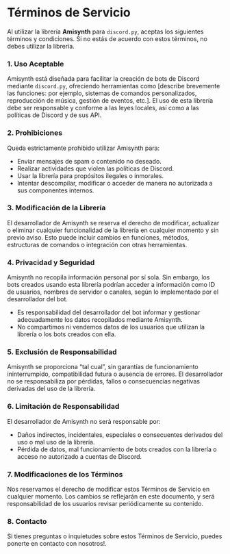 
# Términos de Servicio

Al utilizar la librería **Amisynth** para `discord.py`, aceptas los siguientes términos y condiciones. Si no estás de acuerdo con estos términos, no debes utilizar la librería.



### 1. **Uso Aceptable**
Amisynth está diseñada para facilitar la creación de bots de Discord mediante `discord.py`, ofreciendo herramientas como [describe brevemente las funciones: por ejemplo, sistemas de comandos personalizados, reproducción de música, gestión de eventos, etc.]. El uso de esta librería debe ser responsable y conforme a las leyes locales, así como a las políticas de Discord y de sus API.



### 2. **Prohibiciones**
Queda estrictamente prohibido utilizar Amisynth para:

- Enviar mensajes de spam o contenido no deseado.
- Realizar actividades que violen las políticas de Discord.
- Usar la librería para propósitos ilegales o inmorales.
- Intentar descompilar, modificar o acceder de manera no autorizada a sus componentes internos.



### 3. **Modificación de la Librería**
El desarrollador de Amisynth se reserva el derecho de modificar, actualizar o eliminar cualquier funcionalidad de la librería en cualquier momento y sin previo aviso. Esto puede incluir cambios en funciones, métodos, estructuras de comandos o integración con otras herramientas.



### 4. **Privacidad y Seguridad**
Amisynth no recopila información personal por sí sola. Sin embargo, los bots creados usando esta librería podrían acceder a información como ID de usuarios, nombres de servidor o canales, según lo implementado por el desarrollador del bot.

- Es responsabilidad del desarrollador del bot informar y gestionar adecuadamente los datos recopilados mediante Amisynth.
- No compartimos ni vendemos datos de los usuarios que utilizan la librería o los bots creados con ella.



### 5. **Exclusión de Responsabilidad**
Amisynth se proporciona “tal cual”, sin garantías de funcionamiento ininterrumpido, compatibilidad futura o ausencia de errores. El desarrollador no se responsabiliza por pérdidas, fallos o consecuencias negativas derivadas del uso de la librería.



### 6. **Limitación de Responsabilidad**
El desarrollador de Amisynth no será responsable por:

- Daños indirectos, incidentales, especiales o consecuentes derivados del uso o mal uso de la librería.
- Pérdida de datos, mal funcionamiento de bots creados con la librería o acceso no autorizado a cuentas de Discord.



### 7. **Modificaciones de los Términos**
Nos reservamos el derecho de modificar estos Términos de Servicio en cualquier momento. Los cambios se reflejarán en este documento, y será responsabilidad de los usuarios revisar periódicamente su contenido.



### 8. **Contacto**
Si tienes preguntas o inquietudes sobre estos Términos de Servicio, puedes ponerte en contacto con nosotros!.


